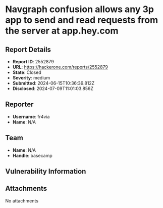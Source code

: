# Navgraph confusion allows any 3p app to send and read requests from the server at app.hey.com

## Report Details
- **Report ID**: 2552879
- **URL**: https://hackerone.com/reports/2552879
- **State**: Closed
- **Severity**: medium
- **Submitted**: 2024-06-15T10:36:39.812Z
- **Disclosed**: 2024-07-09T11:01:03.856Z

## Reporter
- **Username**: fr4via
- **Name**: N/A

## Team
- **Name**: N/A
- **Handle**: basecamp

## Vulnerability Information


## Attachments
No attachments
